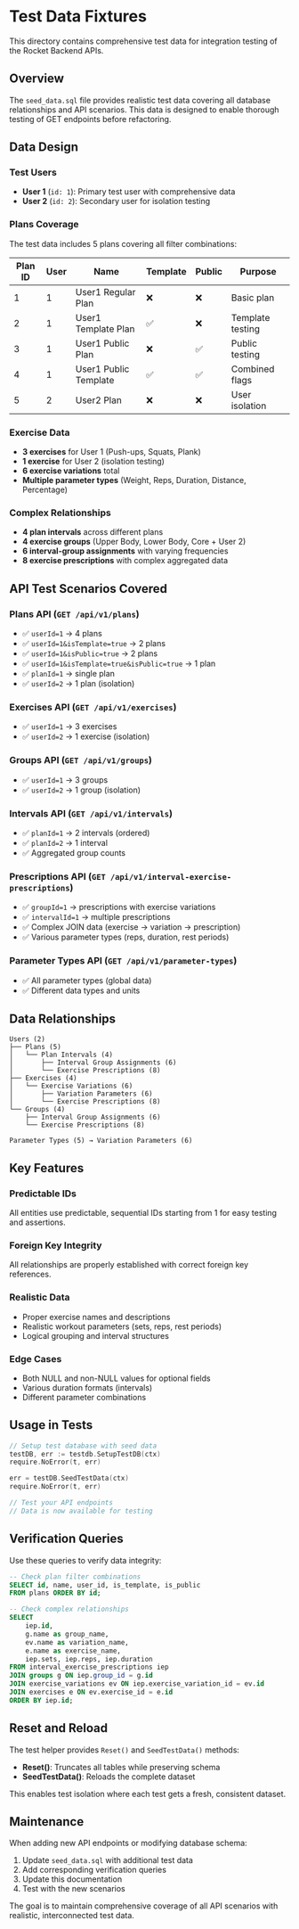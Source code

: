 # Test Data Fixtures

This directory contains comprehensive test data for integration testing of the Rocket Backend APIs.

## Overview

The `seed_data.sql` file provides realistic test data covering all database relationships and API scenarios. This data is designed to enable thorough testing of GET endpoints before refactoring.

## Data Design

### Test Users
- **User 1** (`id: 1`): Primary test user with comprehensive data
- **User 2** (`id: 2`): Secondary user for isolation testing

### Plans Coverage
The test data includes 5 plans covering all filter combinations:

| Plan ID | User | Name | Template | Public | Purpose |
|---------|------|------|----------|--------|---------|
| 1 | 1 | User1 Regular Plan | ❌ | ❌ | Basic plan |
| 2 | 1 | User1 Template Plan | ✅ | ❌ | Template testing |
| 3 | 1 | User1 Public Plan | ❌ | ✅ | Public testing |
| 4 | 1 | User1 Public Template | ✅ | ✅ | Combined flags |
| 5 | 2 | User2 Plan | ❌ | ❌ | User isolation |

### Exercise Data
- **3 exercises** for User 1 (Push-ups, Squats, Plank)
- **1 exercise** for User 2 (isolation testing)
- **6 exercise variations** total
- **Multiple parameter types** (Weight, Reps, Duration, Distance, Percentage)

### Complex Relationships
- **4 plan intervals** across different plans
- **4 exercise groups** (Upper Body, Lower Body, Core + User 2)
- **6 interval-group assignments** with varying frequencies
- **8 exercise prescriptions** with complex aggregated data

## API Test Scenarios Covered

### Plans API (`GET /api/v1/plans`)
- ✅ `userId=1` → 4 plans
- ✅ `userId=1&isTemplate=true` → 2 plans
- ✅ `userId=1&isPublic=true` → 2 plans
- ✅ `userId=1&isTemplate=true&isPublic=true` → 1 plan
- ✅ `planId=1` → single plan
- ✅ `userId=2` → 1 plan (isolation)

### Exercises API (`GET /api/v1/exercises`)
- ✅ `userId=1` → 3 exercises
- ✅ `userId=2` → 1 exercise (isolation)

### Groups API (`GET /api/v1/groups`)
- ✅ `userId=1` → 3 groups
- ✅ `userId=2` → 1 group (isolation)

### Intervals API (`GET /api/v1/intervals`)
- ✅ `planId=1` → 2 intervals (ordered)
- ✅ `planId=2` → 1 interval
- ✅ Aggregated group counts

### Prescriptions API (`GET /api/v1/interval-exercise-prescriptions`)
- ✅ `groupId=1` → prescriptions with exercise variations
- ✅ `intervalId=1` → multiple prescriptions
- ✅ Complex JOIN data (exercise → variation → prescription)
- ✅ Various parameter types (reps, duration, rest periods)

### Parameter Types API (`GET /api/v1/parameter-types`)
- ✅ All parameter types (global data)
- ✅ Different data types and units

## Data Relationships

```
Users (2)
├── Plans (5)
│   └── Plan Intervals (4)
│       ├── Interval Group Assignments (6)
│       └── Exercise Prescriptions (8)
├── Exercises (4)
│   └── Exercise Variations (6)
│       ├── Variation Parameters (6)
│       └── Exercise Prescriptions (8)
└── Groups (4)
    ├── Interval Group Assignments (6)
    └── Exercise Prescriptions (8)

Parameter Types (5) → Variation Parameters (6)
```

## Key Features

### Predictable IDs
All entities use predictable, sequential IDs starting from 1 for easy testing and assertions.

### Foreign Key Integrity
All relationships are properly established with correct foreign key references.

### Realistic Data
- Proper exercise names and descriptions
- Realistic workout parameters (sets, reps, rest periods)
- Logical grouping and interval structures

### Edge Cases
- Both NULL and non-NULL values for optional fields
- Various duration formats (intervals)
- Different parameter combinations

## Usage in Tests

```go
// Setup test database with seed data
testDB, err := testdb.SetupTestDB(ctx)
require.NoError(t, err)

err = testDB.SeedTestData(ctx)
require.NoError(t, err)

// Test your API endpoints
// Data is now available for testing
```

## Verification Queries

Use these queries to verify data integrity:

```sql
-- Check plan filter combinations
SELECT id, name, user_id, is_template, is_public 
FROM plans ORDER BY id;

-- Check complex relationships
SELECT 
    iep.id,
    g.name as group_name,
    ev.name as variation_name,
    e.name as exercise_name,
    iep.sets, iep.reps, iep.duration
FROM interval_exercise_prescriptions iep
JOIN groups g ON iep.group_id = g.id
JOIN exercise_variations ev ON iep.exercise_variation_id = ev.id  
JOIN exercises e ON ev.exercise_id = e.id
ORDER BY iep.id;
```

## Reset and Reload

The test helper provides `Reset()` and `SeedTestData()` methods:

- **Reset()**: Truncates all tables while preserving schema
- **SeedTestData()**: Reloads the complete dataset

This enables test isolation where each test gets a fresh, consistent dataset.

## Maintenance

When adding new API endpoints or modifying database schema:

1. Update `seed_data.sql` with additional test data
2. Add corresponding verification queries
3. Update this documentation
4. Test with the new scenarios

The goal is to maintain comprehensive coverage of all API scenarios with realistic, interconnected test data.